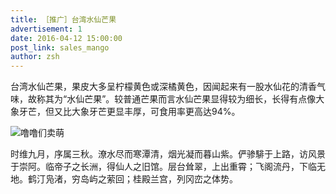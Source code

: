 ```yaml
---
title: ［推广］台湾水仙芒果
advertisement: 1
date: 2016-04-12 15:00:00
post_link: sales_mango
author: zsh
---
```


台湾水仙芒果，果皮大多呈柠檬黄色或深橘黄色，因闻起来有一股水仙花的清香气味，故称其为“水仙芒果”。较普通芒果而言水仙芒果显得较为细长，长得有点像大象牙芒，但又比大象牙芒更显丰厚，可食用率更高达94%。

![噜噜们卖萌](/images/mango.jpg)
<!-- more -->
时维九月，序属三秋。潦水尽而寒潭清，烟光凝而暮山紫。俨骖騑于上路，访风景于崇阿。临帝子之长洲，得仙人之旧馆。层台耸翠，上出重霄；飞阁流丹，下临无地。鹤汀凫渚，穷岛屿之萦回；桂殿兰宫，列冈峦之体势。
